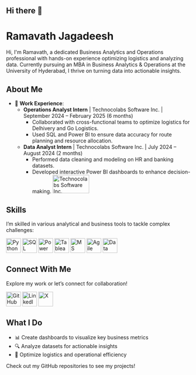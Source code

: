 ## Hi there 👋


# Ramavath Jagadeesh

Hi, I'm Ramavath, a dedicated Business Analytics and Operations professional with hands-on experience optimizing logistics and analyzing data. Currently pursuing an MBA in Business Analytics & Operations at the University of Hyderabad, I thrive on turning data into actionable insights.

## About Me
- 💼 **Work Experience**:
  - **Operations Analyst Intern** | Technocolabs Software Inc. | September 2024 – February 2025 (6 months)
    - Collaborated with cross-functional teams to optimize logistics for Delhivery and Go Logistics.
    - Used SQL and Power BI to ensure data accuracy for route planning and resource allocation.
  - **Data Analyst Intern** | Technocolabs Software Inc. | July 2024 – August 2024 (2 months)
    - Performed data cleaning and modeling on HR and banking datasets.
    - Developed interactive Power BI dashboards to enhance decision-making.
  [<img src="https://i.imgur.com/8Z4QvT9.png" alt="Technocolabs Software Inc." width="100" height="50"/>](https://technocolabs.com/)

## Skills
I’m skilled in various analytical and business tools to tackle complex challenges:

[<img src="https://img.icons8.com/color/48/000000/python.png" alt="Python" width="40" height="40"/>](https://www.python.org/)
[<img src="https://img.icons8.com/color/48/000000/sql.png" alt="SQL" width="40" height="40"/>](https://www.mysql.com/)
[<img src="https://img.icons8.com/color/48/000000/power-bi.png" alt="Power BI" width="40" height="40"/>](https://powerbi.microsoft.com/)
[<img src="https://img.icons8.com/color/48/000000/tableau-software.png" alt="Tableau" width="40" height="40"/>](https://www.tableau.com/)
[<img src="https://img.icons8.com/color/48/000000/microsoft-excel.png" alt="MS Excel" width="40" height="40"/>](https://www.microsoft.com/en-us/microsoft-365/excel)
[<img src="https://img.icons8.com/color/48/000000/agile-development.png" alt="Agile Project Management" width="40" height="40"/>](https://www.agilealliance.org/)
[<img src="https://img.icons8.com/color/48/000000/data-analysis.png" alt="Data Analysis" width="40" height="40"/>](https://en.wikipedia.org/wiki/Data_analysis)

## Connect With Me
Explore my work or let’s connect for collaboration!

[<img src="https://img.icons8.com/color/48/000000/github.png" alt="GitHub Portfolio" width="40" height="40"/>](https://github.com/Jagadeesh-data)
[<img src="https://img.icons8.com/color/48/000000/linkedin.png" alt="LinkedIn" width="40" height="40"/>](https://www.linkedin.com/in/jagadeesh369)
[<img src="https://img.icons8.com/color/48/000000/x.png" alt="X" width="40" height="40"/>](https://x.com/_jagadeesh_3)

## What I Do
- 📊 Create dashboards to visualize key business metrics
- 🔍 Analyze datasets for actionable insights
- 🚚 Optimize logistics and operational efficiency

Check out my GitHub repositories to see my projects!

